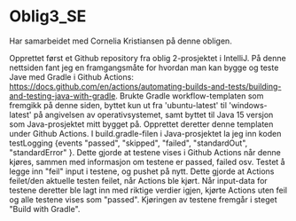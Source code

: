 # Oblig3_SE
Har samarbeidet med Cornelia Kristiansen på denne obligen.

Opprettet først et Github repository fra oblig 2-prosjektet i IntelliJ. 
På denne nettsiden fant jeg en framgangsmåte for hvordan man kan bygge og teste Jave med Gradle i Github Actions: https://docs.github.com/en/actions/automating-builds-and-tests/building-and-testing-java-with-gradle. Brukte Gradle workflow-templaten som fremgikk på denne siden, byttet kun ut fra 'ubuntu-latest' til 'windows-latest' på angivelsen av operativsystemet, samt byttet til Java 15 versjon som Java-prosjektet mitt bygget på. Opprettet deretter denne templaten under Github Actions. 
I build.gradle-filen i Java-prosjektet la jeg inn koden testLogging {events "passed", "skipped", "failed", "standardOut", "standardError" }. Dette gjorde at testene vises i Github Actions når denne kjøres, sammen med informasjon om testene er passed, failed osv. 
Testet å legge inn "feil" input i testene, og pushet på nytt. Dette gjorde at Actions feilet/den aktuelle testen feilet, når Actions ble kjørt. 
Når input-data for testene deretter ble lagt inn med riktige verdier igjen, kjørte Actions uten feil og alle testene vises som "passed". Kjøringen av testene fremgår i steget "Build with Gradle". 
